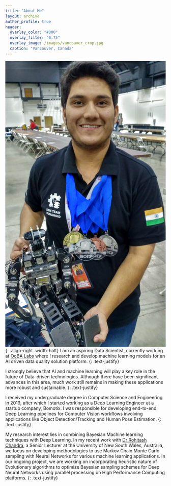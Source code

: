 ```yaml
---
title: "About Me"
layout: archive
author_profile: true
header:
  overlay_color: "#000"
  overlay_filter: "0.75"
  overlay_image: /images/vancouver_crop.jpg
  caption: "Vancouver, Canada"
---
```


![demo](/images/awards/Robogames17_2.jpg){: .align-right .width-half}
I am an aspiring Data Scientist, currently working at [OoBA Labs](http://www.oobalabs.com/) where I research and develop machine learning models for an AI driven data quality solution platform.
{: .text-justify}

I strongly believe that AI and machine learning will play a key role in the future of Data-driven technologies. Although there have been significant advances in this area, much work still remains in making these applications more robust and sustainable.
{: .text-justify}

I received my undergraduate degree in Computer Science and Engineering in 2019, after which I started working as a Deep Learning Engineer at a startup company, Bomotix. I was responsible for developing end-to-end Deep Learning pipelines for Computer Vision workflows involving applications like Object Detection/Tracking and Human Pose Estimation.
{: .text-justify}

My research interest lies in combining Bayesian Machine learning techniques with Deep Learning. In my recent work with [Dr Rohitash Chandra](https://research.unsw.edu.au/people/dr-rohitash-chandra), a Senior Lecturer at the University of New South Wales, Australia, we focus on developing methodologies to use Markov Chain Monte Carlo sampling with Neural Networks for various machine learning applications. In our ongoing project, we are working on incorporating heuristic nature of Evolutionary algorithms to optimize Bayesian sampling schemes for Deep Neural Networks using parallel processing on High Performance Computing platforms.
{: .text-justify}